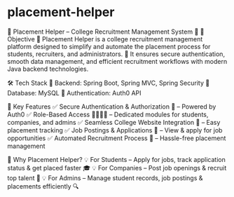 # placement-helper
🎯 Placement Helper – College Recruitment Management System 🚀
📌 Objective
🔹 Placement Helper is a college recruitment management platform designed to simplify and automate the placement process for students, recruiters, and administrators.
🔹 It ensures secure authentication, smooth data management, and efficient recruitment workflows with modern Java backend technologies.

🛠️ Tech Stack
🚀 Backend: Spring Boot, Spring MVC, Spring Security
💾 Database: MySQL
🔐 Authentication: Auth0 API

🎯 Key Features
✅ Secure Authentication & Authorization 🔐 – Powered by Auth0
✅ Role-Based Access 👨‍🎓👩‍💼 – Dedicated modules for students, companies, and admins
✅ Seamless College Website Integration 🏫 – Easy placement tracking
✅ Job Postings & Applications 📄 – View & apply for job opportunities
✅ Automated Recruitment Process 🤖 – Hassle-free placement management

📌 Why Placement Helper?
💡 For Students – Apply for jobs, track application status & get placed faster 🎓
💡 For Companies – Post job openings & recruit top talent 🏢
💡 For Admins – Manage student records, job postings & placements efficiently 🔍
